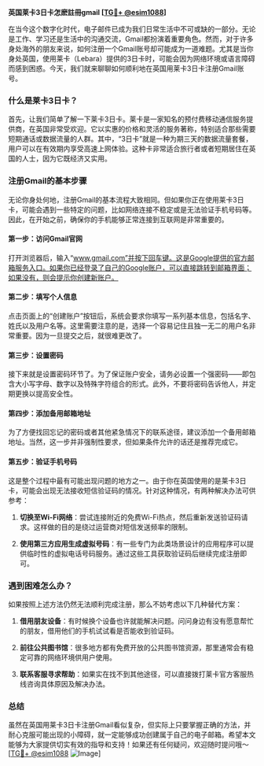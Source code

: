 **英国莱卡3日卡怎麽註冊gmail [[TG💪+ @esim1088](https://t.me/s/esim1088)]**

在当今这个数字化时代，电子邮件已成为我们日常生活中不可或缺的一部分。无论是工作、学习还是生活中的沟通交流，Gmail都扮演着重要角色。然而，对于许多身处海外的朋友来说，如何注册一个Gmail账号却可能成为一道难题。尤其是当你身处英国，使用莱卡（Lebara）提供的3日卡时，可能会因为网络环境或语言障碍而感到困惑。今天，我们就来聊聊如何顺利地在英国用莱卡3日卡注册Gmail账号。

### 什么是莱卡3日卡？

首先，让我们简单了解一下莱卡3日卡。莱卡是一家知名的预付费移动通信服务提供商，在英国非常受欢迎。它以实惠的价格和灵活的服务著称，特别适合那些需要短期通话或数据流量的人群。其中，“3日卡”就是一种为期三天的数据流量套餐，用户可以在有效期内享受高速上网体验。这种卡非常适合旅行者或者短期居住在英国的人士，因为它既经济又实用。

### 注册Gmail的基本步骤

无论你身处何地，注册Gmail的基本流程大致相同。但如果你正在使用莱卡3日卡，可能会遇到一些特定的问题，比如网络连接不稳定或是无法验证手机号码等。因此，在开始之前，确保你的手机能够正常连接到互联网是非常重要的。

#### 第一步：访问Gmail官网

打开浏览器后，输入“www.gmail.com”并按下回车键。这是Google提供的官方邮箱服务入口。如果你已经登录了自己的Google账户，可以直接跳转到邮箱界面；如果没有，则会提示你创建新账户。

#### 第二步：填写个人信息

点击页面上的“创建账户”按钮后，系统会要求你填写一系列基本信息，包括名字、姓氏以及用户名等。这里需要注意的是，选择一个容易记住且独一无二的用户名非常重要。因为一旦提交之后，就很难更改了。

#### 第三步：设置密码

接下来就是设置密码环节了。为了保证账户安全，请务必设置一个强密码——即包含大小写字母、数字以及特殊字符组合的形式。此外，不要将密码告诉他人，并定期更换以提高安全性。

#### 第四步：添加备用邮箱地址

为了方便找回忘记的密码或者其他紧急情况下的联系途径，建议添加一个备用邮箱地址。当然，这一步并非强制性要求，但如果条件允许的话还是推荐完成它。

#### 第五步：验证手机号码

这是整个过程中最有可能出现问题的地方之一。由于你在英国使用的是莱卡3日卡，可能会出现无法接收短信验证码的情况。针对这种情况，有两种解决办法可供参考：

1. **切换至Wi-Fi网络**：尝试连接附近的免费Wi-Fi热点，然后重新发送验证码请求。这样做的目的是绕过运营商对短信发送频率的限制。
   
2. **使用第三方应用生成虚拟号码**：有一些专门为此类场景设计的应用程序可以提供临时性的虚拟电话号码服务。通过这些工具获取验证码后继续完成注册即可。

### 遇到困难怎么办？

如果按照上述方法仍然无法顺利完成注册，那么不妨考虑以下几种替代方案：

1. **借用朋友设备**：有时候换个设备也许就能解决问题。问问身边有没有愿意帮忙的朋友，借用他们的手机试试看是否能收到验证码。
   
2. **前往公共图书馆**：很多地方都有免费开放的公共图书馆资源，那里通常会有稳定可靠的网络环境供用户使用。
   
3. **联系客服寻求帮助**：如果实在找不到其他途径，可以直接拨打莱卡官方客服热线咨询具体原因及解决办法。

### 总结

虽然在英国用莱卡3日卡注册Gmail看似复杂，但实际上只要掌握正确的方法，并耐心克服可能出现的小障碍，就一定能够成功创建属于自己的电子邮箱。希望本文能够为大家提供切实有效的指导和支持！如果还有任何疑问，欢迎随时提问哦～[[TG💪+ @esim1088](https://t.me/s/esim1088) ![Image](https://i.postimg.cc/4NQfJmqS/Snipaste-2025-05-13-00-14-12.png)]
